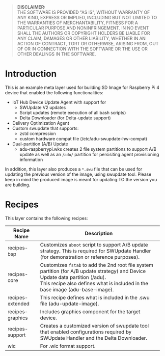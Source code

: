 > **DISCLAIMER:**  
THE SOFTWARE IS PROVIDED "AS IS", WITHOUT WARRANTY OF ANY KIND, EXPRESS OR IMPLIED, INCLUDING BUT NOT LIMITED TO THE WARRANTIES OF MERCHANTABILITY, FITNESS FOR A PARTICULAR PURPOSE AND NONINFRINGEMENT. IN NO EVENT SHALL THE AUTHORS OR COPYRIGHT HOLDERS BE LIABLE FOR ANY CLAIM, DAMAGES OR OTHER LIABILITY, WHETHER IN AN ACTION OF CONTRACT, TORT OR OTHERWISE, ARISING FROM, OUT OF OR IN CONNECTION WITH THE SOFTWARE OR THE USE OR OTHER DEALINGS IN THE SOFTWARE.


# Introduction

This is an example meta layer used for building SD Image for Raspberry Pi 4 device that enabled the following functionalities:

- IoT Hub Device Update Agent with support for
  - SWUpdate V2 updates
  - Script updates (remote execution of all bash scripts)
  - Delta Downloader (for Delta-update support)
- Delivery Optimization Agent
- Custom swupdate that supports:
  - zstd compression
  - custom hardware compat file (/etc/adu-swupdate-hw-compat)
- Dual-partition (A/B) Update
  - adu-raspberrypi.wks creates 2 file system partitions to support A/B update as well as an `/adu/` partition for persisiting agent provisioning information

In addition, this layer also produces a `*.swu` file that can be used for updating the previous version of the image, using swupdate tool. Please keep in mind the produced image is meant for updating TO the version you are building. 

# Recipes

This layer contains the following recipes:

| Recipe Name      | Description |
| ------------- | ---------- |
| recipes-bsp | Customizes `uboot` script to support A/B update strategy. This is required for SWUpdate Handler (for demonstration or reference purposes). |
| recipes-core | Customizes `fstab` to add the 2nd root file system partition (for A/B update strategy) and Device Update data partition (/adu).<br/>This recipe also defines what is included in the base image (adu-base-image).  |
| recipes-extended | This recipe defines what is included in the .swu file (adu-update-image).|
| recipes-graphics | Includes graphics component for the target device. |
| recipes-support | Creates a customized version of swupdate tool that enabled configurations required by SWUpdate Handler and the Delta Downloader. |
| wic | For .wic format support. |

